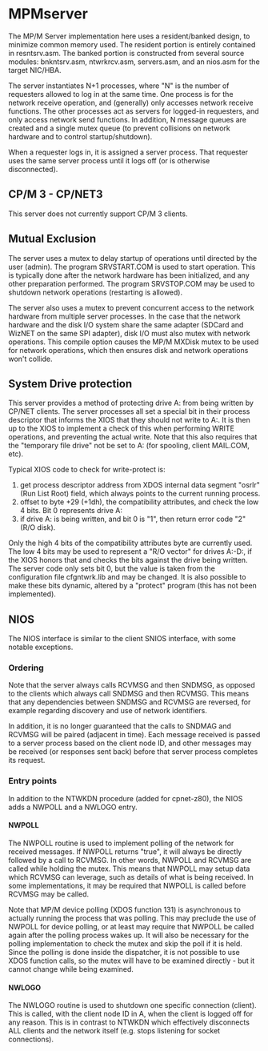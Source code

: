 # MPMserver

The MP/M Server implementation here uses a resident/banked design,
to minimize common memory used.
The resident portion is entirely contained in resntsrv.asm.
The banked portion is constructed from several source modules:
bnkntsrv.asm, ntwrkrcv.asm, servers.asm, and an nios.asm for
the target NIC/HBA.

The server instantiates N+1 processes, where "N" is the number
of requesters allowed to log in at the same time.
One process is for the network receive operation, and (generally) only accesses
network receive functions.
The other processes act as servers for logged-in requesters,
and only access network send functions. In addition, N message queues
are created and a single mutex queue (to prevent collisions on network hardware
and to control startup/shutdown).

When a requester logs in, it is assigned a server process.
That requester uses the same server process until it logs off
(or is otherwise disconnected).

## CP/M 3 - CP/NET3
This server does not currently support CP/M 3 clients.

## Mutual Exclusion
The server uses a mutex to delay startup of operations until
directed by the user (admin). The program SRVSTART.COM is used to start operation.
This is typically done after the network hardware has been initialized,
and any other preparation performed. The program SRVSTOP.COM may be used
to shutdown network operations (restarting is allowed).

The server also uses a mutex to prevent concurrent access to the network
hardware from multiple server processes. In the case that the network
hardware and the disk I/O system share the same adapter (SDCard and WizNET
on the same SPI adapter), disk I/O must also mutex with network operations.
This compile option causes the MP/M MXDisk mutex to be used for network
operations, which then ensures disk and network operations won't collide.

## System Drive protection
This server provides a method of protecting drive A: from being written by
CP/NET clients. The server processes all set a special bit in their
process descriptor that informs the XIOS that they should not write to A:.
It is then up to the XIOS to implement a check of this when performing
WRITE operations, and preventing the actual write. Note that this also
requires that the "temporary file drive" not be set to A: (for spooling,
client MAIL.COM, etc).

Typical XIOS code to check for write-protect is:

 1. get process descriptor address from XDOS internal data segment "osrlr"
(Run List Root) field, which always points to the current running process.
 1. offset to byte +29 (+1dh), the compatibility attributes,
and check the low 4 bits. Bit 0 represents drive A:
 1. if drive A: is being written, and bit 0 is "1", then return error code "2"
(R/O disk).

Only the high 4 bits of the compatibility attributes byte are currently used.
The low 4 bits may be used to represent a "R/O vector" for drives A:-D:,
if the XIOS honors that and checks the bits against the drive being written.
The server code only sets bit 0, but the value is taken from the configuration
file cfgntwrk.lib and may be changed. It is also possible to make these bits
dynamic, altered by a "protect" program (this has not been implemented).

## NIOS
The NIOS interface is similar to the client SNIOS interface, with some
notable exceptions.

### Ordering
Note that the server always calls RCVMSG and then SNDMSG,
as opposed to the clients which always call SNDMSG and then RCVMSG. This means
that any dependencies between SNDMSG and RCVMSG are reversed, for example
regarding discovery and use of network identifiers.

In addition, it is no longer guaranteed that the calls to SNDMAG and RCVMSG will be paired
(adjacent in time). Each message received is passed to a server process based
on the client node ID, and other messages may be received (or responses sent back)
before that server process completes its request.

### Entry points
In addition to the NTWKDN procedure (added for cpnet-z80),
the NIOS adds a NWPOLL and a NWLOGO entry.

#### NWPOLL
The NWPOLL routine is used to implement polling of the network for received messages.
If NWPOLL returns "true", it will always be directly followed by a call to RCVMSG.
In other words, NWPOLL and RCVMSG are called while holding the mutex. This means that
NWPOLL may setup data which RCVMSG can leverage, such as details of what is
being received. In some implementations, it may be required that NWPOLL is called
before RCVMSG may be called.

Note that MP/M device polling (XDOS function 131) is asynchronous to actually running
the process that was polling. This may preclude the use of NWPOLL for device polling,
or at least may require that NWPOLL be called again after the polling process wakes up.
It will also be necessary for the polling implementation to check the mutex
and skip the poll if it is held. Since the polling is done inside the dispatcher,
it is not possible to use XDOS function calls, so the mutex will have to be examined
directly - but it cannot change while being examined.

#### NWLOGO
The NWLOGO routine is used to shutdown one specific connection (client).
This is called, with the client node ID in A, when the client is logged off
for any reason.
This is in contrast to NTWKDN which effectively disconnects ALL clients
and the network itself (e.g. stops listening for socket connections).
